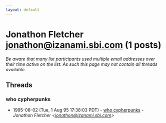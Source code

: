 ```yaml
---
layout: default
---
```


# Jonathon Fletcher <jonathon@izanami.sbi.com> (1 posts)

_Be aware that many list participants used multiple email addresses over their time active on the list. As such this page may not contain all threads available._

## Threads

### who cypherpunks
+ 1995-08-02 (Tue, 1 Aug 95 17:38:03 PDT) - [who cypherpunks](/archive/1995/08/59e558615a62005631058b004f69461ddd29704572070bad05ba7cab47be37a6) - _Jonathon Fletcher \<jonathon@izanami.sbi.com\>_

